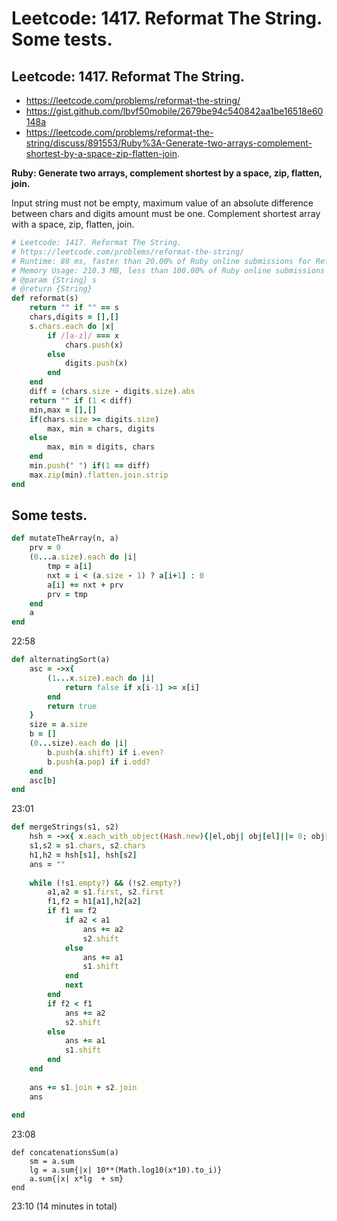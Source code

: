 # Leetcode: 1417. Reformat The String. Some tests.

## Leetcode: 1417. Reformat The String.

- https://leetcode.com/problems/reformat-the-string/
- https://gist.github.com/lbvf50mobile/2679be94c540842aa1be16518e60148a
- https://leetcode.com/problems/reformat-the-string/discuss/891553/Ruby%3A-Generate-two-arrays-complement-shortest-by-a-space-zip-flatten-join.

**Ruby: Generate two arrays, complement shortest by a space, zip, flatten, join.**

Input string must not be empty, maximum value of an absolute difference between chars and digits amount must be one. Complement shortest array with a space, zip, flatten, join.

```Ruby
# Leetcode: 1417. Reformat The String.
# https://leetcode.com/problems/reformat-the-string/
# Runtime: 88 ms, faster than 20.00% of Ruby online submissions for Reformat The String.
# Memory Usage: 210.3 MB, less than 100.00% of Ruby online submissions for Reformat The String.
# @param {String} s
# @return {String}
def reformat(s)
    return "" if "" == s
    chars,digits = [],[]
    s.chars.each do |x|
        if /[a-z]/ === x
            chars.push(x)
        else
            digits.push(x)
        end
    end
    diff = (chars.size - digits.size).abs  
    return "" if (1 < diff) 
    min,max = [],[]
    if(chars.size >= digits.size)
        max, min = chars, digits
    else
        max, min = digits, chars
    end
    min.push(" ") if(1 == diff)
    max.zip(min).flatten.join.strip
end
```



## Some tests.

```Ruby
def mutateTheArray(n, a)
    prv = 0
    (0...a.size).each do |i|
        tmp = a[i]
        nxt = i < (a.size - 1) ? a[i+1] : 0
        a[i] += nxt + prv
        prv = tmp
    end
    a
end

```
22:58
```Ruby
def alternatingSort(a)
    asc = ->x{
        (1...x.size).each do |i|
            return false if x[i-1] >= x[i]
        end
        return true
    }
    size = a.size
    b = []
    (0...size).each do |i|
        b.push(a.shift) if i.even?
        b.push(a.pop) if i.odd?
    end
    asc[b]
end

```
23:01

```Ruby
def mergeStrings(s1, s2)
    hsh = ->x{ x.each_with_object(Hash.new){|el,obj| obj[el]||= 0; obj[el]+=1 } }
    s1,s2 = s1.chars, s2.chars
    h1,h2 = hsh[s1], hsh[s2]
    ans = ""
    
    while (!s1.empty?) && (!s2.empty?)
        a1,a2 = s1.first, s2.first
        f1,f2 = h1[a1],h2[a2]
        if f1 == f2
            if a2 < a1
                ans += a2
                s2.shift
            else
                ans += a1
                s1.shift
            end
            next
        end
        if f2 < f1
            ans += a2
            s2.shift
        else
            ans += a1
            s1.shift
        end
    end
    
    ans += s1.join + s2.join
    ans
    
end

```
23:08

```Rub
def concatenationsSum(a)
    sm = a.sum
    lg = a.sum{|x| 10**(Math.log10(x*10).to_i)}
    a.sum{|x| x*lg  + sm}
end
```
23:10 (14 minutes in total)